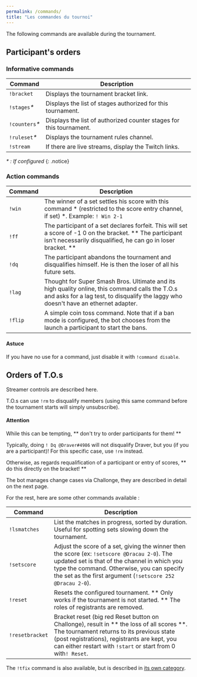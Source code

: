 ```yaml
---
permalink: /commands/
title: "Les commandes du tournoi"
---
```


The following commands are available during the tournament.

## Participant's orders

### Informative commands

| Command         | Description                                                         |
| --------------- | ------------------------------------------------------------------- |
| `!bracket`      | Displays the tournament bracket link.                               |
| `!stages`*\**   | Displays the list of stages authorized for this tournament.         |
| `!counters`*\** | Displays the list of authorized counter stages for this tournament. |
| `!ruleset`*\**  | Displays the tournament rules channel.                              |
| `!stream`       | If there are live streams, display the Twitch links.                |

*\* : If configured*
{: .notice}

### Action commands

| Command | Description                                                                                                                                                                             |
| ------- | --------------------------------------------------------------------------------------------------------------------------------------------------------------------------------------- |
| `!win`  | The winner of a set settles his score with this command * (restricted to the score entry channel, if set) *. Example: `! Win 2-1`                                                       |
| `!ff`   | The participant of a set declares forfeit. This will set a score of -1 0 on the bracket. ** The participant isn't necessarily disqualified, he can go in loser bracket. **              |
| `!dq`   | The participant abandons the tournament and disqualifies himself. He is then the loser of all his future sets.                                                                          |
| `!lag`  | Thought for Super Smash Bros. Ultimate and its high quality online, this command calls the T.O.s and asks for a lag test, to disqualify the laggy who doesn't have an ethernet adapter. |
| `!flip` | A simple coin toss command. Note that if a ban mode is configured, the bot chooses from the launch a participant to start the bans.                                                     |

<div markdown="1" class="notice--primary">

<h4 markdown="1" class="no_toc">Astuce</h4>

If you have no use for a command, just disable it with `!command disable`.

</div>

## Orders of T.O.s

Streamer controls are described here.

T.O.s can use `!rm` to disqualify members (using this same command before the tournament starts will simply unsubscribe).

<div markdown="1" class="notice--warning">

<h4 markdown="1" class="no_toc">Attention</h4>

While this can be tempting, ** don't try to order participants for them! **

Typically, doing `! Dq @Draver#4986` will not disqualify Draver, but you (if you are a participant)! For this specific case, use `!rm` instead.

Otherwise, as regards requalification of a participant or entry of scores, ** do this directly on the bracket! **

The bot manages change cases via Challonge, they are described in detail on the next page.
</div>

For the rest, here are some other commands available :

| Command         | Description                                                                                                                                                                                                                                              |
| --------------- | -------------------------------------------------------------------------------------------------------------------------------------------------------------------------------------------------------------------------------------------------------- |
| `!lsmatches`    | List the matches in progress, sorted by duration. Useful for spotting sets slowing down the tournament.                                                                                                                                                  |
| `!setscore`     | Adjust the score of a set, giving the winner then the score (ex: `!setscore @Dracau 2-0`). The updated set is that of the channel in which you type the command. Otherwise, you can specify the set as the first argument (`!setscore 252 @Dracau 2-0`). |
| `!reset`        | Resets the configured tournament. ** Only works if the tournament is not started. ** The roles of registrants are removed.                                                                                                                               |
| `!resetbracket` | Bracket reset (big red Reset button on Challonge), result in ** the loss of all scores **. The tournament returns to its previous state (post registrations), registrants are kept, you can either restart with `!start` or start from 0 with`! Reset`.  |

The `!tfix` command is also available, but is described in [its own category](/en/troubleshooting/).
